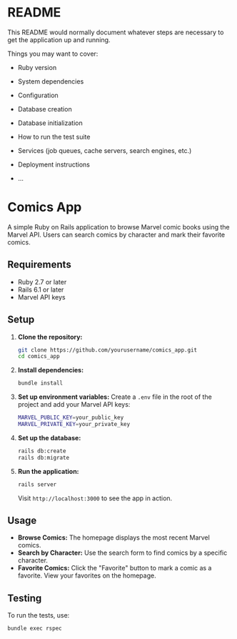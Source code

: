 # README

This README would normally document whatever steps are necessary to get the
application up and running.

Things you may want to cover:

* Ruby version

* System dependencies

* Configuration

* Database creation

* Database initialization

* How to run the test suite

* Services (job queues, cache servers, search engines, etc.)

* Deployment instructions

* ...

# Comics App

A simple Ruby on Rails application to browse Marvel comic books using the Marvel API. Users can search comics by character and mark their favorite comics.

## Requirements

- Ruby 2.7 or later
- Rails 6.1 or later
- Marvel API keys

## Setup

1. **Clone the repository:**
    ```sh
    git clone https://github.com/yourusername/comics_app.git
    cd comics_app
    ```

2. **Install dependencies:**
    ```sh
    bundle install
    ```

3. **Set up environment variables:**
    Create a `.env` file in the root of the project and add your Marvel API keys:
    ```sh
    MARVEL_PUBLIC_KEY=your_public_key
    MARVEL_PRIVATE_KEY=your_private_key
    ```

4. **Set up the database:**
    ```sh
    rails db:create
    rails db:migrate
    ```

5. **Run the application:**
    ```sh
    rails server
    ```
    Visit `http://localhost:3000` to see the app in action.

## Usage

- **Browse Comics:** The homepage displays the most recent Marvel comics.
- **Search by Character:** Use the search form to find comics by a specific character.
- **Favorite Comics:** Click the "Favorite" button to mark a comic as a favorite. View your favorites on the homepage.

## Testing

To run the tests, use:
```sh
bundle exec rspec
